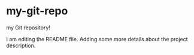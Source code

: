# my-git-repo
my Git repository!

I am editing the README file. Adding some more details about the project description.

